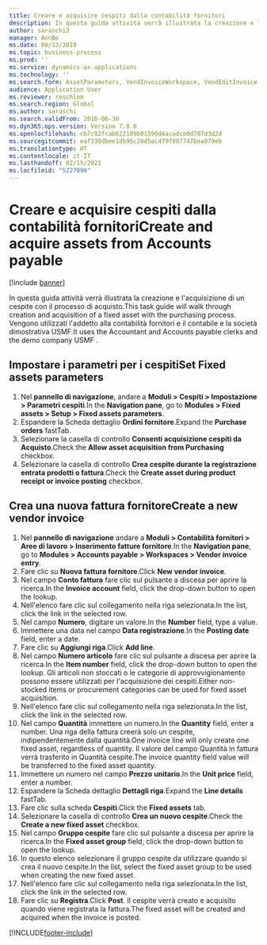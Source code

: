 ```yaml
---
title: Creare e acquisire cespiti dalla contabilità fornitori
description: In questa guida attività verrà illustrata la creazione e l'acquisizione di un cespite con il processo di acquisto.
author: saraschi2
manager: AnnBe
ms.date: 08/13/2019
ms.topic: business-process
ms.prod: ''
ms.service: dynamics-ax-applications
ms.technology: ''
ms.search.form: AssetParameters, VendInvoiceWorkspace, VendEditInvoice, VendTableLookup, InventItemIdLookupSimple, AssetTable
audience: Application User
ms.reviewer: roschlom
ms.search.region: Global
ms.author: saraschi
ms.search.validFrom: 2016-06-30
ms.dyn365.ops.version: Version 7.0.0
ms.openlocfilehash: cb7c92fcab622109b01590d4acadce0d707d3d2d
ms.sourcegitcommit: eaf330dbee1db96c20d5ac479f007747bea079eb
ms.translationtype: HT
ms.contentlocale: it-IT
ms.lasthandoff: 02/15/2021
ms.locfileid: "5227090"
---
```

# <a name="create-and-acquire-assets-from-accounts-payable"></a><span data-ttu-id="3361b-103">Creare e acquisire cespiti dalla contabilità fornitori</span><span class="sxs-lookup"><span data-stu-id="3361b-103">Create and acquire assets from Accounts payable</span></span>

[!include [banner](../../includes/banner.md)]

<span data-ttu-id="3361b-104">In questa guida attività verrà illustrata la creazione e l'acquisizione di un cespite con il processo di acquisto.</span><span class="sxs-lookup"><span data-stu-id="3361b-104">This task guide will walk through creation and acquisition of a fixed asset with the purchasing process.</span></span>  <span data-ttu-id="3361b-105">Vengono utilizzati l'addetto alla contabilità fornitori e il contabile e la società dimostrativa USMF.</span><span class="sxs-lookup"><span data-stu-id="3361b-105">It uses the Accountant and Accounts payable clerks and the demo company USMF .</span></span>


## <a name="set-fixed-assets-parameters"></a><span data-ttu-id="3361b-106">Impostare i parametri per i cespiti</span><span class="sxs-lookup"><span data-stu-id="3361b-106">Set Fixed assets parameters</span></span>
1. <span data-ttu-id="3361b-107">Nel **pannello di navigazione**, andare a **Moduli > Cespiti > Impostazione > Parametri cespiti**.</span><span class="sxs-lookup"><span data-stu-id="3361b-107">In the **Navigation pane**, go to **Modules > Fixed assets > Setup > Fixed assets parameters**.</span></span>
2. <span data-ttu-id="3361b-108">Espandere la Scheda dettaglio **Ordini fornitore**.</span><span class="sxs-lookup"><span data-stu-id="3361b-108">Expand the **Purchase orders** fastTab.</span></span>
3. <span data-ttu-id="3361b-109">Selezionare la casella di controllo **Consenti acquisizione cespiti da Acquisto**.</span><span class="sxs-lookup"><span data-stu-id="3361b-109">Check the **Allow asset acquisition from Purchasing** checkbox.</span></span>
4. <span data-ttu-id="3361b-110">Selezionare la casella di controllo **Crea cespite durante la registrazione entrata prodotti o fattura**.</span><span class="sxs-lookup"><span data-stu-id="3361b-110">Check the **Create asset during product receipt or invoice posting** checkbox.</span></span>

## <a name="create-a-new-vendor-invoice"></a><span data-ttu-id="3361b-111">Crea una nuova fattura fornitore</span><span class="sxs-lookup"><span data-stu-id="3361b-111">Create a new vendor invoice</span></span>
1. <span data-ttu-id="3361b-112">Nel **pannello di navigazione** andare a **Moduli > Contabilità fornitori > Aree di lavoro > Inserimento fatture fornitore**.</span><span class="sxs-lookup"><span data-stu-id="3361b-112">In the **Navigation pane**, go to **Modules > Accounts payable > Workspaces > Vendor invoice entry**.</span></span>
2. <span data-ttu-id="3361b-113">Fare clic su **Nuova fattura fornitore**.</span><span class="sxs-lookup"><span data-stu-id="3361b-113">Click **New vendor invoice**.</span></span>
3. <span data-ttu-id="3361b-114">Nel campo **Conto fattura** fare clic sul pulsante a discesa per aprire la ricerca.</span><span class="sxs-lookup"><span data-stu-id="3361b-114">In the **Invoice account** field, click the drop-down button to open the lookup.</span></span>
4. <span data-ttu-id="3361b-115">Nell'elenco fare clic sul collegamento nella riga selezionata.</span><span class="sxs-lookup"><span data-stu-id="3361b-115">In the list, click the link in the selected row.</span></span>
5. <span data-ttu-id="3361b-116">Nel campo **Numero**, digitare un valore.</span><span class="sxs-lookup"><span data-stu-id="3361b-116">In the **Number** field, type a value.</span></span>
6. <span data-ttu-id="3361b-117">Immettere una data nel campo **Data registrazione**.</span><span class="sxs-lookup"><span data-stu-id="3361b-117">In the **Posting date** field, enter a date.</span></span>
7. <span data-ttu-id="3361b-118">Fare clic su **Aggiungi riga**.</span><span class="sxs-lookup"><span data-stu-id="3361b-118">Click **Add line**.</span></span>
8. <span data-ttu-id="3361b-119">Nel campo **Numero articolo** fare clic sul pulsante a discesa per aprire la ricerca.</span><span class="sxs-lookup"><span data-stu-id="3361b-119">In the **Item number** field, click the drop-down button to open the lookup.</span></span> <span data-ttu-id="3361b-120">Gli articoli non stoccati o le categorie di approvvigionamento possono essere utilizzati per l'acquisizione dei cespiti.</span><span class="sxs-lookup"><span data-stu-id="3361b-120">Either non-stocked items or procurement categories can be used for fixed asset acquisition.</span></span>  
9. <span data-ttu-id="3361b-121">Nell'elenco fare clic sul collegamento nella riga selezionata.</span><span class="sxs-lookup"><span data-stu-id="3361b-121">In the list, click the link in the selected row.</span></span>
10. <span data-ttu-id="3361b-122">Nel campo **Quantità** immettere un numero.</span><span class="sxs-lookup"><span data-stu-id="3361b-122">In the **Quantity** field, enter a number.</span></span> <span data-ttu-id="3361b-123">Una riga della fattura creerà solo un cespite, indipendentemente dalla quantità.</span><span class="sxs-lookup"><span data-stu-id="3361b-123">One invoice line will only create one fixed asset, regardless of quantity.</span></span> <span data-ttu-id="3361b-124">Il valore del campo Quantità in fattura verrà trasferito in Quantità cespite.</span><span class="sxs-lookup"><span data-stu-id="3361b-124">The invoice quantity field value will be transferred to the fixed asset quantity.</span></span>  
11. <span data-ttu-id="3361b-125">Immettere un numero nel campo **Prezzo unitario**.</span><span class="sxs-lookup"><span data-stu-id="3361b-125">In the **Unit price** field, enter a number.</span></span>
12. <span data-ttu-id="3361b-126">Espandere la Scheda dettaglio **Dettagli riga**.</span><span class="sxs-lookup"><span data-stu-id="3361b-126">Expand the **Line details** fastTab.</span></span>
13. <span data-ttu-id="3361b-127">Fare clic sulla scheda **Cespiti**.</span><span class="sxs-lookup"><span data-stu-id="3361b-127">Click the **Fixed assets** tab.</span></span>
14. <span data-ttu-id="3361b-128">Selezionare la casella di controllo **Crea un nuovo cespite**.</span><span class="sxs-lookup"><span data-stu-id="3361b-128">Check the **Create a new fixed asset** checkbox.</span></span>
15. <span data-ttu-id="3361b-129">Nel campo **Gruppo cespite** fare clic sul pulsante a discesa per aprire la ricerca.</span><span class="sxs-lookup"><span data-stu-id="3361b-129">In the **Fixed asset group** field, click the drop-down button to open the lookup.</span></span>
16. <span data-ttu-id="3361b-130">In questo elenco selezionare il gruppo cespite da utilizzare quando si crea il nuovo cespite.</span><span class="sxs-lookup"><span data-stu-id="3361b-130">In the list, select the fixed asset group to be used when creating the new fixed asset.</span></span>
17. <span data-ttu-id="3361b-131">Nell'elenco fare clic sul collegamento nella riga selezionata.</span><span class="sxs-lookup"><span data-stu-id="3361b-131">In the list, click the link in the selected row.</span></span>
18. <span data-ttu-id="3361b-132">Fare clic su **Registra**.</span><span class="sxs-lookup"><span data-stu-id="3361b-132">Click **Post**.</span></span> <span data-ttu-id="3361b-133">Il cespite verrà creato e acquisito quando viene registrata la fattura.</span><span class="sxs-lookup"><span data-stu-id="3361b-133">The fixed asset will be created and acquired when the invoice is posted.</span></span>  



[!INCLUDE[footer-include](../../../includes/footer-banner.md)]